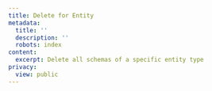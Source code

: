 ```yaml
---
title: Delete for Entity
metadata:
  title: ''
  description: ''
  robots: index
content:
  excerpt: Delete all schemas of a specific entity type
privacy:
  view: public
---
```


